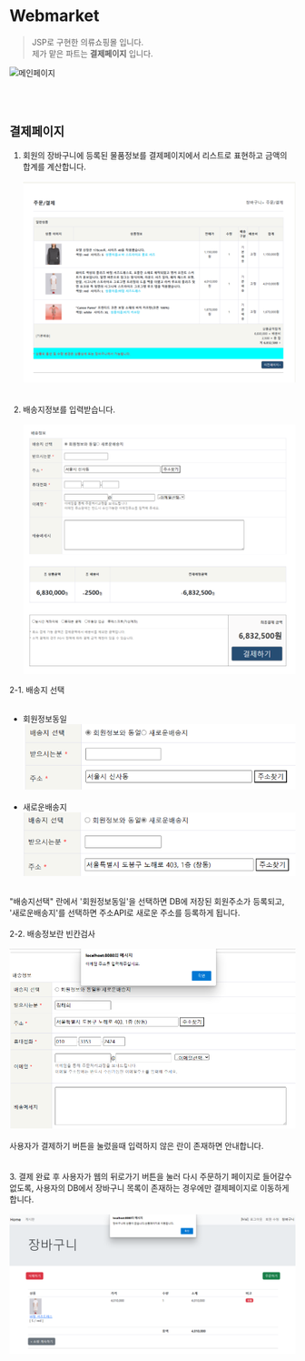 # Webmarket
> JSP로 구현한 의류쇼핑몰 입니다. <br/>
> 제가 맡은 파트는 **결제페이지** 입니다.


![메인페이지](https://github.com/ridehorse/excitingamusement2/blob/project_image/webMarket/%EB%A9%94%EC%9D%B8%ED%8E%98%EC%9D%B4%EC%A7%80.png)

<br/>
<br/>

## 결제페이지

1. 회원의 장바구니에 등록된 물품정보를 결제페이지에서 리스트로 표현하고 금액의 합계를 계산합니다.<br/><br/>
![결제상품리스트](https://github.com/ridehorse/excitingamusement2/blob/project_image/webMarket/%EA%B2%B0%EC%A0%9C%ED%8E%98%EC%9D%B4%EC%A7%80(%EC%83%81%ED%92%88%20%EB%A6%AC%EC%8A%A4%ED%8A%B8).png)
<br/><br/><br/>
2. 배송지정보를 입력받습니다.<br/><br/>
![배송지정보입력](https://github.com/ridehorse/excitingamusement2/blob/project_image/webMarket/%EA%B2%B0%EC%A0%9C%ED%8E%98%EC%9D%B4%EC%A7%80(%EC%A3%BC%EC%86%8C%EC%9E%85%EB%A0%A5%EC%B0%BD_%ED%9A%8C%EC%9B%90%EC%A0%95%EB%B3%B4%EC%99%80%EB%8F%99%EC%9D%BC).png)

 2-1. 배송지 선택 <br/><br/>

 - 회원정보동일<br/>
![회원정보동일](https://github.com/ridehorse/excitingamusement2/blob/project_image/webMarket/%ED%9A%8C%EC%9B%90%EC%A0%95%EB%B3%B4%EC%99%80%20%EB%8F%84%EC%9D%BC.png)
<br/><br/>
 - 새로운배송지<br/>
![새로운배송지](https://github.com/ridehorse/excitingamusement2/blob/project_image/webMarket/%EC%83%88%EB%A1%9C%EC%9A%B4%EB%B0%B0%EC%86%A1%EC%A7%80.png)
<br/><br/>

 "배송지선택" 란에서 '회원정보동일'을 선택하면 DB에 저장된 회원주소가 등록되고, '새로운배송지'를 선택하면 주소API로 새로운 주소를 등록하게 됩니다.
 <br/><br/>
  2-2. 배송정보란 빈칸검사<br/><br/>
  ![빈칸검사](https://github.com/ridehorse/excitingamusement2/blob/project_image/webMarket/%EB%B9%88%EC%B9%B8%EA%B2%80%EC%82%AC.png)
  <br/><br/>
  사용자가 결제하기 버튼을 눌렀을때 입력하지 않은 란이 존재하면 안내합니다. 
  <br/><br/><br/>
3. 결제 완료 후 사용자가 웹의 뒤로가기 버튼을 눌러 다시 주문하기 페이지로 들어갈수 없도록, 사용자의 DB에서 장바구니 목록이 존재하는 경우에만 결제페이지로 이동하게 합니다.<br/><br/>
![뒤로가기방지](https://github.com/ridehorse/excitingamusement2/blob/project_image/webMarket/%EA%B2%B0%EC%A0%9C%EC%99%84%EB%A3%8C%ED%9B%84%EB%92%A4%EB%A1%9C%EA%B0%80%EA%B8%B0%EC%9E%A5%EB%B0%94%EA%B5%AC%EB%8B%88%EC%A0%91%EA%B7%BC.png)
<br/><br/>
